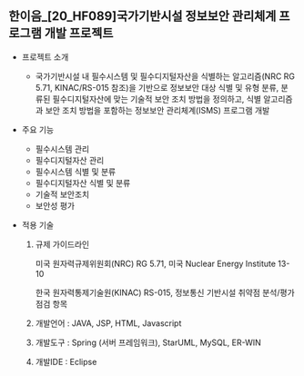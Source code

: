 ## **한이음_[20_HF089]국가기반시설 정보보안 관리체계 프로그램 개발 프로젝트**

- 프로젝트 소개
    - 국가기반시설 내 필수시스템 및 필수디지털자산을 식별하는 알고리즘(NRC RG 5.71, KINAC/RS-015 참조)을 기반으로 정보보안 대상 식별 및 유형 분류, 분류된 필수디지털자산에 맞는 기술적 보안 조치 방법을 정의하고, 식별 알고리즘과 보안 조치 방법을 포함하는 정보보안 관리체계(ISMS) 프로그램 개발

- 주요 기능
    - 필수시스템 관리
    - 필수디지털자산 관리
    - 필수시스템 식별 및 분류
    - 필수디지털자산 식별 및 분류
    - 기술적 보안조치
    - 보안성 평가

- 적용 기술
    1. 규제 가이드라인

        미국 원자력규제위원회(NRC) RG 5.71, 미국 Nuclear Energy Institute 13-10 

        한국 원자력통제기술원(KINAC) RS-015, 정보통신 기반시설 취약점 분석/평가 점검 항목
  
    2. 개발언어 : JAVA, JSP, HTML, Javascript
    
    3. 개발도구 : Spring (서버 프레임워크), StarUML, MySQL, ER-WIN
    
    4. 개발IDE : Eclipse